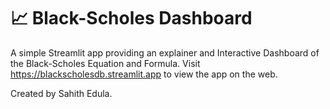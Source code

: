 # 📈 Black-Scholes Dashboard

A simple Streamlit app providing an explainer and Interactive Dashboard of the Black-Scholes Equation and Formula.
Visit https://blackscholesdb.streamlit.app to view the app on the web.

Created by Sahith Edula.
